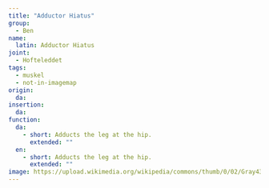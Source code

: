 ```yaml
---
title: "Adductor Hiatus"
group:
  - Ben
name:
  latin: Adductor Hiatus
joint:
  - Hofteleddet
tags:
  - muskel
  - not-in-imagemap
origin: 
  da: 
insertion: 
  da: 
function:
  da:
    - short: Adducts the leg at the hip.
      extended: ""
  en:
    - short: Adducts the leg at the hip.
      extended: ""
image: https://upload.wikimedia.org/wikipedia/commons/thumb/0/02/Gray433.png/250px-Gray433.png
---
```

